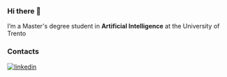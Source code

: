 ### Hi there 👋

I’m a Master's degree student in **Artificial Intelligence** at the University of Trento
### Contacts
[
  ![linkedin](https://img.shields.io/badge/LinkedIn-0077B5?style=for-the-badge&logo=linkedin&logoColor=white)
](https://www.linkedin.com/in/riccardo-parola-37397b196/)

